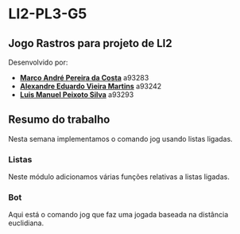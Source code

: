 # LI2-PL3-G5
## Jogo Rastros para projeto de LI2

Desenvolvido por:
  
- [**Marco André Pereira da Costa**](https://github.com/Mapc1) a93283
- [**Alexandre Eduardo Vieira Martins**](https://github.com/Alexmartins01) a93242
- [**Luis Manuel Peixoto Silva**](https://github.com/LuisMPSilva01) a93293

## Resumo do trabalho
Nesta semana implementamos o comando jog usando listas ligadas.

### Listas
Neste módulo adicionamos várias funções relativas a listas ligadas.

### Bot
Aqui está o comando jog que faz uma jogada baseada na distância euclidiana.
